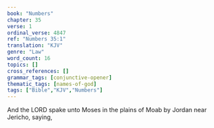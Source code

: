 ```yaml
---
book: "Numbers"
chapter: 35
verse: 1
ordinal_verse: 4847
ref: "Numbers 35:1"
translation: "KJV"
genre: "Law"
word_count: 16
topics: []
cross_references: []
grammar_tags: [conjunctive-opener]
thematic_tags: [names-of-god]
tags: ["Bible","KJV","Numbers"]
---
```

And the LORD spake unto Moses in the plains of Moab by Jordan near Jericho, saying,
